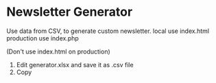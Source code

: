 # Newsletter Generator
Use data from CSV, to generate custom newsletter.
local use index.html
production use index.php

(Don't use index.html on production)

1. Edit generator.xlsx and save it as .csv file
2. Copy 